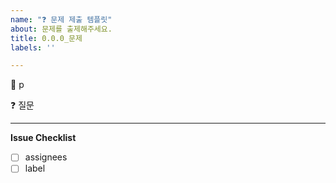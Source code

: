 ```yaml
---
name: "❓ 문제 제출 템플릿"
about: 문제를 출제해주세요.
title: 0.0.0_문제
labels: ''

---
```


📝 p

❓ 질문

---

**Issue Checklist**
- [ ] assignees
- [ ] label

